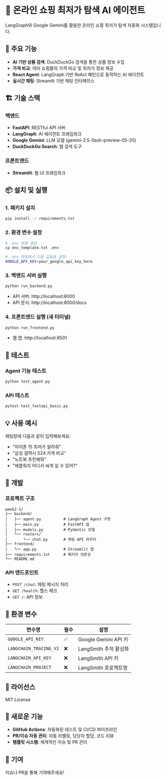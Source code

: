 # 🛒 온라인 쇼핑 최저가 탐색 AI 에이전트

LangGraph와 Google Gemini를 활용한 온라인 쇼핑 최저가 탐색 자동화 시스템입니다.

## 🎯 주요 기능

- **AI 기반 상품 검색**: DuckDuckGo 검색을 통한 상품 정보 수집
- **가격 비교**: 여러 쇼핑몰의 가격 비교 및 최저가 정보 제공
- **React Agent**: LangGraph 기반 ReAct 패턴으로 동작하는 AI 에이전트
- **실시간 채팅**: Streamlit 기반 채팅 인터페이스

## 🏗️ 기술 스택

### 백엔드
- **FastAPI**: RESTful API 서버
- **LangGraph**: AI 에이전트 프레임워크
- **Google Gemini**: LLM 모델 (gemini-2.5-flash-preview-05-20)
- **DuckDuckGo Search**: 웹 검색 도구

### 프론트엔드
- **Streamlit**: 웹 UI 프레임워크

## 📦 설치 및 실행

### 1. 패키지 설치
```bash
pip install -r requirements.txt
```

### 2. 환경 변수 설정
```bash
# .env 파일 생성
cp env_template.txt .env

# .env 파일에서 다음 값들을 설정:
GOOGLE_API_KEY=your_google_api_key_here
```

### 3. 백엔드 서버 실행
```bash
python run_backend.py
```
- API 서버: http://localhost:8000
- API 문서: http://localhost:8000/docs

### 4. 프론트엔드 실행 (새 터미널)
```bash
python run_frontend.py
```
- 웹 앱: http://localhost:8501

## 🧪 테스트

### Agent 기능 테스트
```bash
python test_agent.py
```

### API 테스트
```bash
pytest test_fastapi_basic.py
```

## 💡 사용 예시

채팅창에 다음과 같이 입력해보세요:

- "아이폰 15 최저가 알려줘"
- "삼성 갤럭시 S24 가격 비교"
- "노트북 추천해줘"
- "애플워치 어디서 싸게 살 수 있어?"

## 🔧 개발

### 프로젝트 구조
```
week2-1/
├── backend/
│   ├── agent.py          # LangGraph Agent 구현
│   ├── main.py           # FastAPI 앱
│   ├── models.py         # Pydantic 모델
│   └── routers/
│       └── chat.py       # 채팅 API 라우터
├── frontend/
│   └── app.py            # Streamlit 앱
├── requirements.txt      # 패키지 의존성
└── README.md
```

### API 엔드포인트
- `POST /chat`: 채팅 메시지 처리
- `GET /health`: 헬스 체크
- `GET /`: API 정보

## 🔑 환경 변수

| 변수명 | 필수 | 설명 |
|--------|------|------|
| `GOOGLE_API_KEY` | ✅ | Google Gemini API 키 |
| `LANGCHAIN_TRACING_V2` | ❌ | LangSmith 추적 활성화 |
| `LANGCHAIN_API_KEY` | ❌ | LangSmith API 키 |
| `LANGCHAIN_PROJECT` | ❌ | LangSmith 프로젝트명 |

## 📝 라이선스

MIT License

## 🚀 새로운 기능

- **GitHub Actions**: 자동화된 테스트 및 CI/CD 파이프라인
- **PR/이슈 자동 관리**: 자동 라벨링, 담당자 할당, 코드 리뷰
- **템플릿 시스템**: 체계적인 이슈 및 PR 관리

## 🤝 기여

이슈나 PR을 통해 기여해주세요! 